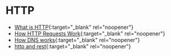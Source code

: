 #  HTTP 

* [What is HTTP](https://www.youtube.com/watch?v=JhHfGeiLDxo){:target="_blank" rel="noopener"}
* [How HTTP Requests Work](https://www.youtube.com/watch?v=CFzgKfnmG-Q){:target="_blank" rel="noopener"}
* [How DNS works](https://howdns.works/){:target="_blank" rel="noopener"}
* [http and rest](https://www.youtube.com/watch?v=Q-BpqyOT3a8){:target="_blank" rel="noopener"}
